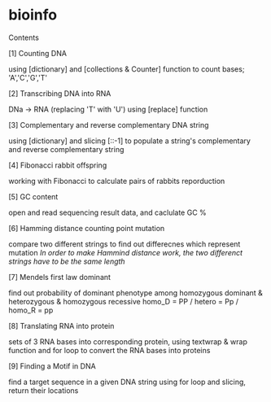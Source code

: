 # bioinfo
Contents

[1] Counting DNA

using [dictionary] and [collections & Counter] function to count bases; 'A','C','G','T'

[2] Transcribing DNA into RNA

DNa -> RNA (replacing 'T' with 'U') using [replace] function

[3] Complementary and reverse complementary DNA string

using [dictionary] and slicing [::-1] to populate a string's complementary and reverse complementary string

[4] Fibonacci rabbit offspring

working with Fibonacci to calculate pairs of rabbits reporduction

[5] GC content

open and read sequencing result data, and caclulate GC %

[6] Hamming distance counting point mutation

compare two different strings to find out differecnes which represent mutation
*In order to make Hammind distance work, the two differenct strings have to be the same length*

[7] Mendels first law dominant

find out probability of dominant phenotype among homozygous dominant & heterozygous & homozygous recessive
homo_D = PP / hetero = Pp / homo_R = pp

[8] Translating RNA into protein

sets of 3 RNA bases into corresponding protein, using textwrap & wrap function and for loop to convert the RNA bases into proteins

[9] Finding a Motif in DNA

find a target sequence in a given DNA string using for loop and slicing, return their locations
